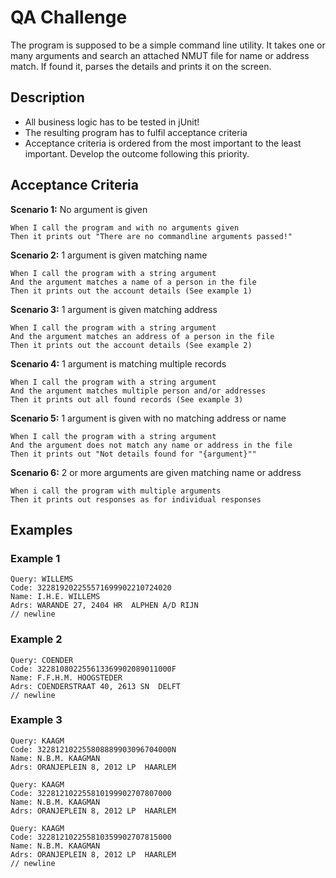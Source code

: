 # QA Challenge

The program is supposed to be a simple command line utility. It takes one or many arguments and search an attached NMUT file for name or address match. If found it, parses the details and prints it on the screen.

## Description
* All business logic has to be tested in jUnit!
* The resulting program has to fulfil acceptance criteria
* Acceptance criteria is ordered from the most important to the least important. Develop the outcome following this priority.


## Acceptance Criteria
**Scenario 1:** No argument is given
```
When I call the program and with no arguments given
Then it prints out "There are no commandline arguments passed!"
```

**Scenario 2:** 1 argument is given matching name
```
When I call the program with a string argument
And the argument matches a name of a person in the file
Then it prints out the account details (See example 1)
```

**Scenario 3:** 1 argument is given matching address
```
When I call the program with a string argument
And the argument matches an address of a person in the file
Then it prints out the account details (See example 2)
```

**Scenario 4:** 1 argument is matching multiple records
```
When I call the program with a string argument
And the argument matches multiple person and/or addresses
Then it prints out all found records (See example 3)
```

**Scenario 5:** 1 argument is given with no matching address or name
```
When I call the program with a string argument
And the argument does not match any name or address in the file
Then it prints out "Not details found for "{argument}""
```

**Scenario 6:** 2 or more arguments are given matching name or address
```
When i call the program with multiple arguments
Then it prints out responses as for individual responses
```

## Examples
### Example 1

```
Query: WILLEMS
Code: 322819202255571699902210724020
Name: I.H.E. WILLEMS
Adrs: WARANDE 27, 2404 HR  ALPHEN A/D RIJN
// newline
```

### Example 2

```
Query: COENDER
Code: 322810802255613369902089011000F
Name: F.F.H.M. HOOGSTEDER
Adrs: COENDERSTRAAT 40, 2613 SN  DELFT
// newline
```

### Example 3
```
Query: KAAGM
Code: 322812102255808889903096704000N
Name: N.B.M. KAAGMAN
Adrs: ORANJEPLEIN 8, 2012 LP  HAARLEM

Query: KAAGM
Code: 322812102255810199902707807000
Name: N.B.M. KAAGMAN
Adrs: ORANJEPLEIN 8, 2012 LP  HAARLEM

Query: KAAGM
Code: 322812102255810359902707815000
Name: N.B.M. KAAGMAN
Adrs: ORANJEPLEIN 8, 2012 LP  HAARLEM
// newline
```
